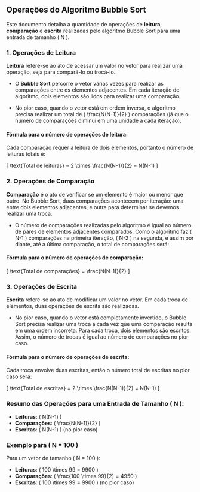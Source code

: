 ## Operações do Algoritmo Bubble Sort

Este documento detalha a quantidade de operações de **leitura**, **comparação** e **escrita** realizadas pelo algoritmo Bubble Sort para uma entrada de tamanho \( N \).

### 1. Operações de Leitura

**Leitura** refere-se ao ato de acessar um valor no vetor para realizar uma operação, seja para compará-lo ou trocá-lo.

- O **Bubble Sort** percorre o vetor várias vezes para realizar as comparações entre os elementos adjacentes. Em cada iteração do algoritmo, dois elementos são lidos para realizar uma comparação.
  
- No pior caso, quando o vetor está em ordem inversa, o algoritmo precisa realizar um total de \( \frac{N(N-1)}{2} \) comparações (já que o número de comparações diminui em uma unidade a cada iteração).
  
#### Fórmula para o número de operações de leitura:
Cada comparação requer a leitura de dois elementos, portanto o número de leituras totais é:

\[ \text{Total de leituras} = 2 \times \frac{N(N-1)}{2} = N(N-1) \]

### 2. Operações de Comparação

**Comparação** é o ato de verificar se um elemento é maior ou menor que outro. No Bubble Sort, duas comparações acontecem por iteração: uma entre dois elementos adjacentes, e outra para determinar se devemos realizar uma troca.

- O número de comparações realizadas pelo algoritmo é igual ao número de pares de elementos adjacentes comparados. Como o algoritmo faz \( N-1 \) comparações na primeira iteração, \( N-2 \) na segunda, e assim por diante, até a última comparação, o total de comparações será:

#### Fórmula para o número de operações de comparação:
\[ \text{Total de comparações} = \frac{N(N-1)}{2} \]

### 3. Operações de Escrita

**Escrita** refere-se ao ato de modificar um valor no vetor. Em cada troca de elementos, duas operações de escrita são realizadas.

- No pior caso, quando o vetor está completamente invertido, o Bubble Sort precisa realizar uma troca a cada vez que uma comparação resulta em uma ordem incorreta. Para cada troca, dois elementos são escritos. Assim, o número de trocas é igual ao número de comparações no pior caso.

#### Fórmula para o número de operações de escrita:
Cada troca envolve duas escritas, então o número total de escritas no pior caso será:

\[ \text{Total de escritas} = 2 \times \frac{N(N-1)}{2} = N(N-1) \]

### Resumo das Operações para uma Entrada de Tamanho \( N \):

- **Leituras**: \( N(N-1) \)
- **Comparações**: \( \frac{N(N-1)}{2} \)
- **Escritas**: \( N(N-1) \) (no pior caso)

### Exemplo para \( N = 100 \)

Para um vetor de tamanho \( N = 100 \):

- **Leituras**: \( 100 \times 99 = 9900 \)
- **Comparações**: \( \frac{100 \times 99}{2} = 4950 \)
- **Escritas**: \( 100 \times 99 = 9900 \) (no pior caso)
